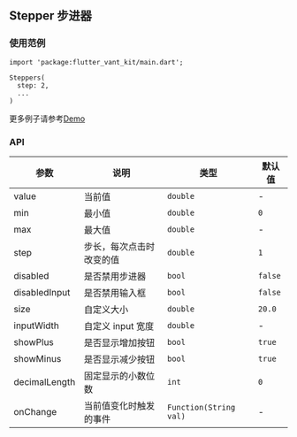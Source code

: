 ## Stepper 步进器

### 使用范例

```
import 'package:flutter_vant_kit/main.dart';

Steppers(
  step: 2,
  ...
)
```

更多例子请参考[Demo](https://github.com/benjaken/flutter_vant_kit/blob/master/example/lib/routes/demoStepper.dart)

### API

| 参数 | 说明 | 类型 | 默认值 |
| ------------ | ------------ | ------------ | ------------ |
| value | 当前值 | `double` | - |
| min | 最小值 | `double` | `0` |
| max | 最大值 | `double` | - |
| step | 步长，每次点击时改变的值 | `double` | `1` |
| disabled | 是否禁用步进器 | `bool` | `false` |
| disabledInput | 是否禁用输入框 | `bool` | `false` |
| size | 自定义大小 | `double` | `20.0` |
| inputWidth | 自定义 input 宽度 | `double` | - |
| showPlus | 是否显示增加按钮 | `bool` | `true` |
| showMinus | 是否显示减少按钮 | `bool` | `true` |
| decimalLength | 固定显示的小数位数 | `int` | `0` |
| onChange | 当前值变化时触发的事件 | `Function(String val)` | - |
